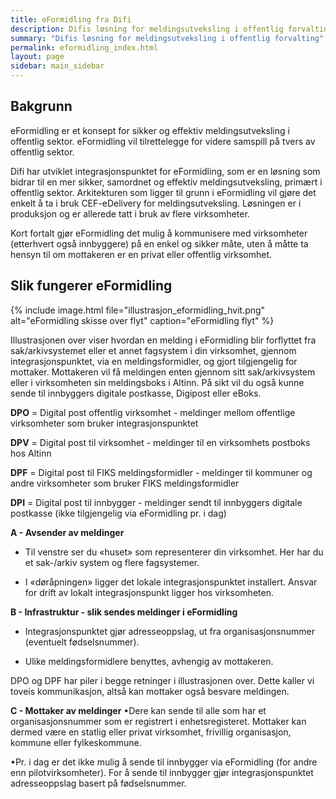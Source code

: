 ```yaml
---
title: eFormidling fra Difi
description: Difis løsning for meldingsutveksling i offentlig forvalting
summary: "Difis løsning for meldingsutveksling i offentlig forvalting"
permalink: eformidling_index.html
layout: page
sidebar: main_sidebar
---
```


## Bakgrunn

eFormidling er et konsept for sikker og effektiv meldingsutveksling i offentlig sektor. eFormidling vil tilrettelegge for videre samspill på tvers av offentlig sektor.

Difi har utviklet integrasjonspunktet for eFormidling, som er en løsning som bidrar til en mer sikker, samordnet og effektiv meldingsutveksling, primært i offentlig sektor. Arkitekturen som ligger til grunn i eFormidling vil gjøre det enkelt å ta i bruk CEF-eDelivery for meldingsutveksling. Løsningen er i produksjon og er allerede tatt i bruk av flere virksomheter.

Kort fortalt gjør eFormidling det mulig å kommunisere med virksomheter (etterhvert også innbyggere) på en enkel og sikker måte, uten å måtte ta hensyn til om mottakeren er en privat eller offentlig virksomhet.

## Slik fungerer eFormidling

{% include image.html file="illustrasjon_eformidling_hvit.png"  alt="eFormidling skisse over flyt" caption="eFormidling flyt" %}

Illustrasjonen over viser hvordan en melding i eFormidling blir forflyttet fra sak/arkivsystemet eller et annet fagsystem i din virksomhet, gjennom integrasjonspunktet, via en meldingsformidler, og gjort tilgjengelig for mottaker. Mottakeren vil få meldingen enten gjennom sitt sak/arkivsystem eller i virksomheten sin meldingsboks i Altinn. På sikt vil du også kunne sende til innbyggers digitale postkasse, Digipost eller eBoks.

**DPO** = Digital post offentlig virksomhet - meldinger mellom offentlige virksomheter som bruker integrasjonspunktet

**DPV** = Digital post til virksomhet - meldinger til en virksomhets postboks hos Altinn

**DPF** = Digital post til FIKS meldingsformidler - meldinger til kommuner og andre virksomheter som bruker FIKS meldingsformidler

**DPI** = Digital post til innbygger - meldinger sendt til innbyggers digitale postkasse (ikke tilgjengelig via eFormidling pr. i dag)
 

​​​​​​**A - Avsender av meldinger**
* Til venstre ser du «huset» som representerer din virksomhet. Her har du et sak-/arkiv system og flere fagsystemer.

* I «døråpningen» ligger det lokale integrasjonspunktet installert. Ansvar for drift av lokalt integrasjonspunkt ligger hos virksomheten.

 

**B - Infrastruktur - slik sendes meldinger i eFormidling**
* Integrasjonspunktet gjør adresseoppslag, ut fra organisasjonsnummer (eventuelt fødselsnummer).

* Ulike meldingsformidlere benyttes, avhengig av mottakeren.

DPO og DPF har piler i begge retninger i illustrasjonen over. Dette kaller vi toveis kommunikasjon, altså kan mottaker også besvare meldingen.

 

**C - Mottaker av meldinger**
•Dere kan sende til alle som har et organisasjonsnummer som er registrert i enhetsregisteret. Mottaker kan dermed være en statlig eller privat virksomhet, frivillig organisasjon, kommune eller fylkeskommune.

•Pr. i dag er det ikke mulig å sende til innbygger via eFormidling (for andre enn pilotvirksomheter). For å sende til innbygger gjør integrasjonspunktet adresseoppslag basert på fødselsnummer.
